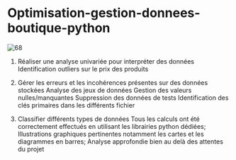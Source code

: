 # Optimisation-gestion-donnees-boutique-python

![68](https://github.com/Grom-P/Optimisation-gestion-donnees-boutique-python/assets/117200565/77c7723d-a258-4502-a3f3-d5f313840e8b)


1. Réaliser une analyse univariée pour interpréter des données
Identification outliers sur le prix des produits

2. Gérer les erreurs et les incohérences présentes sur des données stockées
Analyse des jeux de données
Gestion des valeurs nulles/manquantes
Suppression des données de tests
Identification des clés primaires dans les différents fichier

3. Classifier différents types de données
Tous les calculs ont été correctement effectués en utilisant les librairies python dédiées;
Illustrations graphiques pertinentes notamment les cartes et les diagrammes en barres;
Analyse approfondie bien au delà des attentes du projet 
